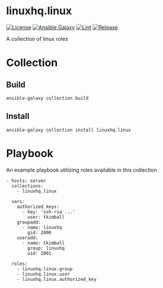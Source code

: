 # linuxhq.linux

[![License](https://img.shields.io/badge/license-GPLv3-lightgreen)](https://www.gnu.org/licenses/gpl-3.0.en.html#license-text)
[![Ansible Galaxy](https://img.shields.io/badge/collection-linuxhq.linux-blue)](https://galaxy.ansible.com/linuxhq/linux)
[![Lint](https://github.com/linuxhq/ansible-collection-linux/actions/workflows/linting.yml/badge.svg)](https://github.com/linuxhq/ansible-collection-linux/actions/workflows/linting.yml)
[![Release](https://github.com/linuxhq/ansible-collection-linux/actions/workflows/release.yml/badge.svg)](https://github.com/linuxhq/ansible-collection-linux/actions/workflows/release.yml)

A collection of linux roles

# Collection

## Build

    ansible-galaxy collection build

## Install

    ansible-galaxy collection install linuxhq.linux

# Playbook

An example playbook utilizing roles available in this collection

    - hosts: server
      collections:
        - linuxhq.linux

      vars:
        authorized_keys:
          - key: 'ssh-rsa ...'
            user: tkimball
        groupadd:
          - name: linuxhq
            gid: 2000
        useradd:
          - name: tkimball
            group: linuxhq
            uid: 2001

      roles:
        - linuxhq.linux.group
        - linuxhq.linux.user
        - linuxhq.linux.authorized_key
